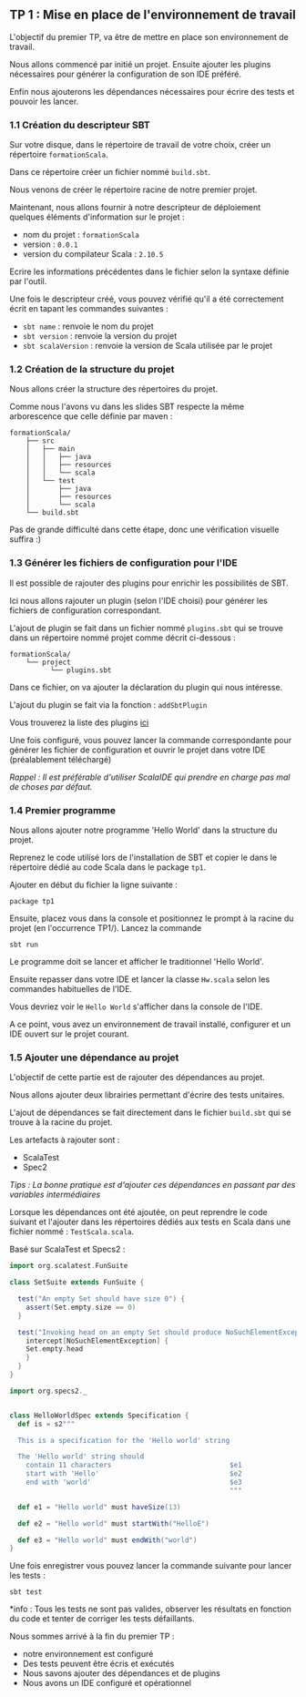 <div class="pb"></div>

## TP 1 : Mise en place de l'environnement de travail

L'objectif du premier TP, va être de mettre en place son environnement de travail.

Nous allons commencé par initié un projet. Ensuite ajouter les plugins nécessaires pour générer la configuration de son IDE préféré.

Enfin nous ajouterons les dépendances nécessaires pour écrire des tests et pouvoir les lancer.



### 1.1 Création du descripteur SBT

Sur votre disque, dans le répertoire de travail de votre choix, créer un répertoire `formationScala`.

Dans ce répertoire créer un fichier nommé `build.sbt`.

Nous venons de créer le répertoire racine de notre premier projet.

Maintenant, nous allons fournir à notre descripteur de déploiement quelques éléments d'information sur le projet :

- nom du projet : `formationScala`
- version : `0.0.1`
- version du compilateur Scala : `2.10.5`

Ecrire les informations précédentes dans le fichier selon la syntaxe définie par l'outil.

Une fois le descripteur créé, vous pouvez vérifié qu'il a été correctement écrit en tapant les commandes suivantes :

- `sbt name` : renvoie le nom du projet
- `sbt version` : renvoie la version du projet
- `sbt scalaVersion` : renvoie la version de Scala utilisée par le projet


### 1.2 Création de la structure du projet

Nous allons créer la structure des répertoires du projet.

Comme nous l'avons vu dans les slides SBT respecte la même arborescence que celle définie par maven :

```
formationScala/
    ├── src
    │   ├── main
    │   │   ├── java
    │   │   ├── resources
    │   │   └── scala
    │   └── test
    │       ├── java
    │       ├── resources
    │       └── scala
    └── build.sbt
```

Pas de grande difficulté dans cette étape, donc une vérification visuelle suffira :)


### 1.3 Générer les fichiers de configuration pour l'IDE

Il est possible de rajouter des plugins pour enrichir les possibilités de SBT.

Ici nous allons rajouter un plugin (selon l'IDE choisi) pour générer les fichiers de configuration correspondant.

L'ajout de plugin se fait dans un fichier nommé `plugins.sbt` qui se trouve dans un répertoire nommé projet comme décrit ci-dessous :

```
formationScala/
    └── project
          └── plugins.sbt
```


Dans ce fichier, on va ajouter la déclaration du plugin qui nous intéresse.

L'ajout du plugin se fait via la fonction : `addSbtPlugin`

Vous trouverez la liste des plugins [ici](http://www.scala-sbt.org/release/docs/Community-Plugins.html)

Une fois configuré, vous pouvez lancer la commande correspondante pour générer les fichier de configuration et ouvrir le projet dans votre IDE (préalablement téléchargé)

*Rappel : Il est préférable d'utiliser ScalaIDE qui prendre en charge pas mal de choses par défaut.*


### 1.4 Premier programme

Nous allons ajouter notre programme 'Hello World' dans la structure du projet.

Reprenez le code utilisé lors de l'installation de SBT et copier le dans le répertoire dédié au code Scala dans le package `tp1`.

Ajouter en début du fichier la ligne suivante :

```shell
package tp1
```

Ensuite, placez vous dans la console et positionnez le prompt à la racine du projet (en l'occurrence TP1/). Lancez la commande

```shell
sbt run
```

Le programme doit se lancer et afficher le traditionnel 'Hello World'.

Ensuite repasser dans votre IDE et lancer la classe `Hw.scala` selon les commandes habituelles de l'IDE.

Vous devriez voir le `Hello World` s'afficher dans la console de l'IDE.

A ce point, vous avez un environnement de travail installé, configurer et un IDE ouvert sur le projet courant.


### 1.5 Ajouter une dépendance au projet

L'objectif de cette partie est de rajouter des dépendances au projet.

Nous allons ajouter deux librairies permettant d'écrire des tests unitaires.

L'ajout de dépendances se fait directement dans le fichier `build.sbt` qui se trouve à la racine du projet.

Les artefacts à rajouter sont :

- ScalaTest
- Spec2

*Tips : La bonne pratique est d'ajouter ces dépendances en passant par des variables intermédiaires*

Lorsque les dépendances ont été ajoutée, on peut reprendre le code suivant et l'ajouter dans les répertoires dédiés aux tests en Scala dans une fichier nommé : `TestScala.scala`.

Basé sur ScalaTest et Specs2 :

```scala
import org.scalatest.FunSuite

class SetSuite extends FunSuite {

  test("An empty Set should have size 0") {
    assert(Set.empty.size == 0)
  }

  test("Invoking head on an empty Set should produce NoSuchElementException") {
    intercept[NoSuchElementException] {
    Set.empty.head
    }
  }
}
```

```scala
import org.specs2._


class HelloWorldSpec extends Specification {
  def is = s2"""

  This is a specification for the 'Hello world' string

  The 'Hello world' string should
    contain 11 characters                             $e1
    start with 'Hello'                                $e2
    end with 'world'                                  $e3
                                                      """

  def e1 = "Hello world" must haveSize(13)

  def e2 = "Hello world" must startWith("HelloE")

  def e3 = "Hello world" must endWith("world")
}
```


Une fois enregistrer vous pouvez lancer la commande suivante pour lancer les tests :

```shell
sbt test
```

*info : Tous les tests ne sont pas valides, observer les résultats en fonction du code et tenter de corriger les tests défaillants.


Nous sommes arrivé à la fin du premier TP :

- notre environnement est configuré
- Des tests peuvent être écris et exécutés
- Nous savons ajouter des dépendances et de plugins
- Nous avons un IDE configuré et opérationnel
